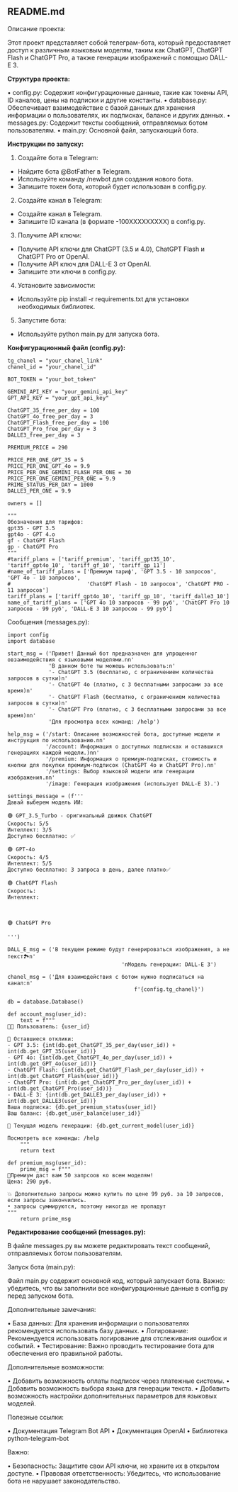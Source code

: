 ## README.md

Описание проекта:

Этот проект представляет собой телеграм-бота, который предоставляет доступ к различным языковым моделям, таким как ChatGPT, ChatGPT Flash и ChatGPT Pro, а также генерации изображений с помощью DALL-E 3.

__Структура проекта:__

• config.py: Содержит конфигурационные данные, такие как токены API, ID каналов, цены на подписки и другие константы.
• database.py: Обеспечивает взаимодействие с базой данных для хранения информации о пользователях, их подписках, балансе и других данных.
• messages.py: Содержит тексты сообщений, отправляемых ботом пользователям.
• main.py: Основной файл, запускающий бота.

__Инструкции по запуску:__

1. Создайте бота в Telegram:
  - Найдите бота @BotFather в Telegram.
  - Используйте команду /newbot для создания нового бота.
  - Запишите токен бота, который будет использован в config.py.
2. Создайте канал в Telegram:
  - Создайте канал в Telegram.
  - Запишите ID канала (в формате -100XXXXXXXXX) в config.py.
3. Получите API ключи:
  - Получите API ключи для ChatGPT (3.5 и 4.0), ChatGPT Flash и ChatGPT Pro от OpenAI.
  - Получите API ключ для DALL-E 3 от OpenAI.
  - Запишите эти ключи в config.py.
4. Установите зависимости:
  - Используйте pip install -r requirements.txt для установки необходимых библиотек.
5. Запустите бота:
  - Используйте python main.py для запуска бота.

__Конфигурационный файл (config.py):__
```
tg_chanel = "your_chanel_link"
chanel_id = "your_chanel_id"

BOT_TOKEN = "your_bot_token"

GEMINI_API_KEY = "your_gemini_api_key"
GPT_API_KEY = "your_gpt_api_key"

ChatGPT_35_free_per_day = 100
ChatGPT_4o_free_per_day = 3
ChatGPT_Flash_free_per_day = 100
ChatGPT_Pro_free_per_day = 3
DALLE3_free_per_day = 3

PREMIUM_PRICE = 290

PRICE_PER_ONE_GPT_35 = 5
PRICE_PER_ONE_GPT_4o = 9.9
PRICE_PER_ONE_GEMINI_FLASH_PER_ONE = 30
PRICE_PER_ONE_GEMINI_PER_ONE = 9.9
PRIME_STATUS_PER_DAY = 1000
DALLE3_PER_ONE = 9.9

owners = []

"""
Обозначения для тарифов:
gpt35 - GPT 3.5
gpt4o - GPT 4.o
gf - ChatGPT Flash
gp - ChatGPT Pro
"""
#tariff_plans = ['tariff_premium', 'tariff_gpt35_10', 'tariff_gpt4o_10', 'tariff_gf_10', 'tariff_gp_11']
#name_of_tariff_plans = ['Премиум тариф', 'GPT 3.5 - 10 запросов', 'GPT 4o - 10 запросов',
#                        'ChatGPT Flash - 10 запросов', 'ChatGPT PRO - 11 запросов']
tariff_plans = ['tariff_gpt4o_10', 'tariff_gp_10', 'tariff_dalle3_10']
name_of_tariff_plans = ['GPT 4o 10 запросов - 99 руб', 'ChatGPT Pro 10 запросов - 99 руб', 'DALL-E 3 10 запросов - 99 руб']
```
Сообщения (messages.py):
```
import config
import database

start_msg = ('Привет! Данный бот предназначен для упрощенног овзаимодействия с языковыми моделями.nn'
             'В данном боте ты можешь использовать:n'
             '- ChatGPT 3.5 (бесплатно, с ограничением количества запросов в сутки)n'
             '- ChatGPT 4o (платно, с 3 бесплатными запросами за все время)n'
             '- ChatGPT Flash (бесплатно, с ограничением количества запросов в сутки)n'
             '- ChatGPT Pro (платно, с 3 бесплатными запросами за все время)nn'
             'Для просмотра всех команд: /help')

help_msg = ('/start: Описание возможностей бота, доступные модели и инструкция по использованию.nn'
            '/account: Информация о доступных подписках и оставшихся генерациях каждой модели.)nn'
            '/premium: Информация о премиум-подписках, стоимость и кнопки для покупки премиум-подписок (ChatGPT 4o и ChatGPT Pro).nn'
            '/settings: Выбор языковой модели или генерации изображения.nn'
            '/image: Генерация изображения (использует DALL-E 3).')

settings_message = (f'''
Давай выберем модель ИИ:

🟢 GPT_3.5_Turbo - оригинальный движок ChatGPT
Скорость: 5/5
Интеллект: 3/5
Доступно бесплатно: ✅

🟢 GPT-4o
Скорость: 4/5
Интеллект: 5/5
Доступно бесплатно: 3 запроса в день, далее платно✅

🟢 ChatGPT Flash
Скорость: 
Интеллект: 



🟢 ChatGPT Pro

''')

DALL_E_msg = ('В текущем режиме будут генерироваться изображения, а не текст🏞️n'
                                    'nМодель генерации: DALL-E 3')

chanel_msg = ('Для взаимодействия с ботом нужно подписаться на канал:n'
                                        f'{config.tg_chanel}')

db = database.Database()

def account_msg(user_id):
    text = f"""
👨‍💻 Пользователь: {user_id}

📎 Оставшиеся отклики:
- GPT 3.5: {int(db.get_ChatGPT_35_per_day(user_id)) + int(db.get_GPT_35(user_id))}
- GPT 4o: {int(db.get_ChatGPT_4o_per_day(user_id)) + int(db.get_GPT_4o(user_id))}
- ChatGPT Flash: {int(db.get_ChatGPT_Flash_per_day(user_id)) + int(db.get_ChatGPT_Flash(user_id))}
- ChatGPT Pro: {int(db.get_ChatGPT_Pro_per_day(user_id)) + int(db.get_ChatGPT_Pro(user_id))}
- DALL-E 3: {int(db.get_DALLE3_per_day(user_id)) + int(db.get_DALLE3(user_id))}
Ваша подписка: {db.get_premium_status(user_id)}
Ваш баланс: {db.get_user_balance(user_id)}

🤖 Текущая модель генерации: {db.get_current_model(user_id)}

Посмотреть все команды: /help
    """
    return text

def premium_msg(user_id):
    prime_msg = f"""
🍓Премиум даст вам 50 запрсоов ко всем моделям!
Цена: 290 руб.

💥 Дополнительно запросы можно купить по цене 99 руб. за 10 запросов, если запросы закончились.
• запросы суммируются, поэтому никогда не пропадут
"""
    return prime_msg
```
__Редактирование сообщений (messages.py):__

В файле messages.py вы можете редактировать текст сообщений, отправляемых ботом пользователям. 

Запуск бота (main.py):

Файл main.py содержит основной код, который запускает бота. 
Важно: убедитесь, что вы заполнили все конфигурационные данные в config.py перед запуском бота. 

Дополнительные замечания:

• База данных: Для хранения информации о пользователях рекомендуется использовать базу данных.
• Логирование: Рекомендуется использовать логирование для отслеживания ошибок и событий.
• Тестирование: Важно проводить тестирование бота для обеспечения его правильной работы.

Дополнительные возможности:

• Добавить возможность оплаты подписок через платежные системы.
• Добавить возможность выбора языка для генерации текста.
• Добавить возможность настройки дополнительных параметров для языковых моделей.

Полезные ссылки:

• Документация Telegram Bot API
• Документация OpenAI
• Библиотека python-telegram-bot

Важно:

• Безопасность: Защитите свои API ключи, не храните их в открытом доступе.
• Правовая ответственность: Убедитесь, что использование бота не нарушает законодательство.
